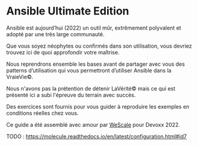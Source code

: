 # Ansible Ultimate Edition

Ansible est aujourd’hui (2022) un outil mûr, extrêmement polyvalent et adopté par une très large communauté.

Que vous soyez néophytes ou confirmés dans son utilisation, vous devriez trouvez ici de quoi approfondir votre maîtrise.

Nous reprendrons ensemble les bases avant de partager avec vous des patterns d’utilisation qui vous permettront d’utiliser Ansible dans la VraieVie©.

Nous n'avons pas la prétention de détenir LaVérité© mais ce qui est présenté ici a subi l'épreuve du terrain avec
succès.

Des exercices sont fournis pour vous guider à reproduire les exemples en conditions réelles chez vous.

Ce guide a été assemblé avec amour par [WeScale](https://www.wescale.fr) pour Devoxx 2022.

TODO : https://molecule.readthedocs.io/en/latest/configuration.html#id7
